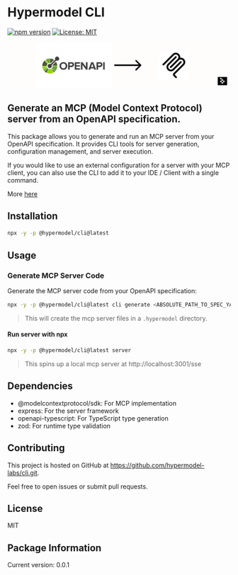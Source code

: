 # Hypermodel CLI

[![npm version](https://img.shields.io/npm/v/%40hypermodel%2Fcli)](https://www.npmjs.com/package/@hypermodel/cli)
[![License: MIT](https://img.shields.io/badge/License-MIT-green.svg)](https://github.com/hypermodel-labs/cli/blob/main/LICENSE)

![OpenAPI-MCP Architecture](assets/openapi-mcp.png)

## Generate an MCP (Model Context Protocol) server from an OpenAPI specification.


This package allows you to generate and run an MCP server from your OpenAPI specification. It provides CLI tools for server generation, configuration management, and server execution.

If you would like to use an external configuration for a server with your MCP client, you can also use the CLI to add it to your IDE / Client with a single command. 

More [here](./CONFIG.md)

## Installation

```bash
npx -y -p @hypermodel/cli@latest
```

## Usage

### Generate MCP Server Code

Generate the MCP server code from your OpenAPI specification:

```bash
npx -y -p @hypermodel/cli@latest cli generate <ABSOLUTE_PATH_TO_SPEC_YAML_OR_JSON>
```

> This will create the mcp server files in a `.hypermodel` directory.



#### Run server with npx

```bash
npx -y -p @hypermodel/cli@latest server
```

> This spins up a local mcp server at http://localhost:3001/sse

## Dependencies

- @modelcontextprotocol/sdk: For MCP implementation
- express: For the server framework
- openapi-typescript: For TypeScript type generation
- zod: For runtime type validation

## Contributing

This project is hosted on GitHub at https://github.com/hypermodel-labs/cli.git. 

Feel free to open issues or submit pull requests.

## License

MIT

## Package Information

Current version: 0.0.1
